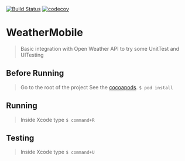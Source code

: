 [![Build Status](https://travis-ci.org/sergiohenriquefp/WeatherMobile.svg?branch=master)](https://travis-ci.org/sergiohenriquefp/WeatherMobile)
[![codecov](https://codecov.io/gh/sergiohenriquefp/WeatherMobile/branch/master/graph/badge.svg)](https://codecov.io/gh/sergiohenriquefp/WeatherMobile)
# WeatherMobile
> Basic integration with Open Weather API to try some UnitTest and UITesting

## Before Running
>Go to the root of the project
>See the [cocoapods](https://cocoapods.org).
`$ pod install`

## Running
>Inside Xcode type
`$ command+R`

## Testing
>Inside Xcode type
`$ command+U`
